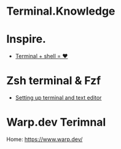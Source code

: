# Terminal.Knowledge
# Inspire.
- [Terminal + shell = ♥️](https://youtu.be/6pm0ZdexVsE?list=PLwhKb0RIaIS2fjnHL1qkyGACJAYNZJtke)

# Zsh terminal & Fzf
- [Setting up terminal and text editor](https://youtu.be/pk3H6gOCalk?list=PLwhKb0RIaIS2fjnHL1qkyGACJAYNZJtke)

# Warp.dev Terimnal
Home: https://www.warp.dev/
